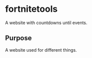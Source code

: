 # fortnitetools
A website with countdowns until events.
## Purpose
A website used for different things.

